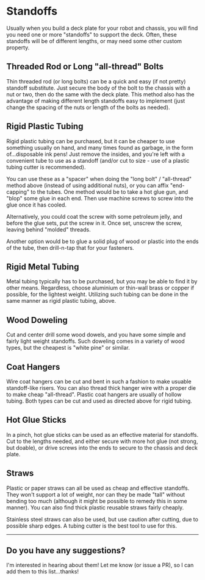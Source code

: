 # Standoffs

Usually when you build a deck plate for your robot and chassis, you will find you need one or more "standoffs" to support the deck. Often, these standoffs will be of different lengths, or may need some other custom property. 

## Threaded Rod or Long "all-thread" Bolts

Thin threaded rod (or long bolts) can be a quick and easy (if not pretty) standoff substitute. Just secure the body of the bolt to the chassis with a nut or two, then do the same with the deck plate. This method also has the advantage of making different length standoffs easy to implement (just change the spacing of the nuts or length of the bolts as needed).

## Rigid Plastic Tubing

Rigid plastic tubing can be purchased, but it can be cheaper to use something usually on hand, and many times found as garbage, in the form of...disposable ink pens! Just remove the insides, and you're left with a convenient tube to use as a standoff (and/or cut to size - use of a plastic tubing cutter is recommended).

You can use these as a "spacer" when doing the "long bolt" / "all-thread" method above (instead of using additional nuts), or you can affix "end-capping" to the tubes. One method would be to take a hot glue gun, and "blop" some glue in each end. Then use machine screws to screw into the glue once it has cooled.

Alternatively, you could coat the screw with some petroleum jelly, and before the glue sets, put the screw in it. Once set, unscrew the screw, leaving behind "molded" threads.

Another option would be to glue a solid plug of wood or plastic into the ends of the tube, then drill-n-tap that for your fasteners.

## Rigid Metal Tubing

Metal tubing typically has to be purchased, but you may be able to find it by other means. Regardless, choose aluminium or thin-wall brass or copper if possible, for the lightest weight. Utilizing such tubing can be done in the same manner as rigid plastic tubing, above.

## Wood Doweling

Cut and center drill some wood dowels, and you have some simple and fairly light weight standoffs. Such doweling comes in a variety of wood types, but the cheapest is "white pine" or similar.

## Coat Hangers

Wire coat hangers can be cut and bent in such a fashion to make usuable standoff-like risers. You can also thread thick hanger wire with a proper die to make cheap "all-thread". Plastic coat hangers are usually of hollow tubing. Both types can be cut and used as directed above for rigid tubing.

## Hot Glue Sticks

In a pinch, hot glue sticks can be used as an effective material for standoffs. Cut to the lengths needed, and either secure with more hot glue (not strong, but doable), or drive screws into the ends to secure to the chassis and deck plate.

## Straws

Plastic or paper straws can all be used as cheap and effective standoffs. They won't support a lot of weight, nor can they be made "tall" without bending too much (although it might be possible to remedy this in some manner). You can also find thick plastic reusable straws fairly cheaply.

Stainless steel straws can also be used, but use caution after cutting, due to possible sharp edges. A tubing cutter is the best tool to use for this.

---

## Do you have any suggestions?

I'm interested in hearing about them! Let me know (or issue a PR), so I can add them to this list...thanks!